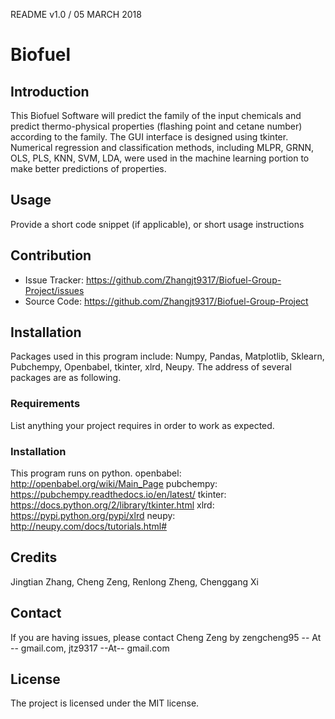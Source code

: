 README v1.0 / 05 MARCH 2018

# Biofuel

## Introduction

This Biofuel Software will predict the family of the input chemicals and predict thermo-physical properties (flashing point and cetane number) according to the family. The GUI interface is designed using tkinter. Numerical regression and classification methods, including MLPR, GRNN, OLS, PLS, KNN, SVM, LDA, were used in the machine learning portion to make better predictions of properties.

## Usage

Provide a short code snippet (if applicable), or short usage instructions

## Contribution

- Issue Tracker: https://github.com/Zhangjt9317/Biofuel-Group-Project/issues
- Source Code: https://github.com/Zhangjt9317/Biofuel-Group-Project

## Installation

Packages used in this program include:
Numpy, Pandas, Matplotlib, Sklearn, Pubchempy, Openbabel, tkinter, xlrd, Neupy. The address of several packages are as following. 

### Requirements

List anything your project requires in order to work as expected.

### Installation

This program runs on python. 
openbabel:  http://openbabel.org/wiki/Main_Page
pubchempy:  https://pubchempy.readthedocs.io/en/latest/
tkinter:    https://docs.python.org/2/library/tkinter.html
xlrd:       https://pypi.python.org/pypi/xlrd
neupy:      http://neupy.com/docs/tutorials.html#

## Credits

Jingtian Zhang, Cheng Zeng, Renlong Zheng, Chenggang Xi

## Contact

If you are having issues, please contact Cheng Zeng by zengcheng95 -- At -- gmail.com, jtz9317 --At-- gmail.com

## License

The project is licensed under the MIT license.
